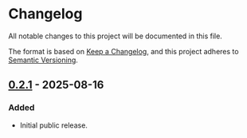 # Changelog

All notable changes to this project will be documented in this file.

The format is based on [Keep a Changelog](https://keepachangelog.com/en/1.1.0/),
and this project adheres to [Semantic Versioning](https://semver.org/spec/v2.0.0.html).

## [0.2.1] - 2025-08-16

### Added

- Initial public release.

[0.2.1]: https://github.com/TotallyNotCursed/modpack/releases/tag/0.2.1

